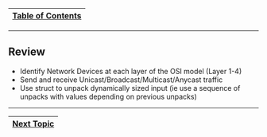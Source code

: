 |[Table of Contents](/00-Table-of-Contents.md)|
|---|

---

## Review

* Identify Network Devices at each layer of the OSI model \(Layer 1-4\)
* Send and receive Unicast/Broadcast/Multicast/Anycast traffic
* Use struct to unpack dynamically sized input \(ie use a sequence of unpacks with values depending on previous unpacks\)

---

|[Next Topic](/06-osi-layer-4/summary.md)|
|---|
